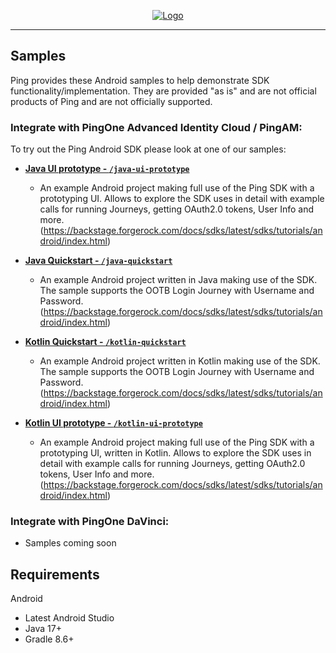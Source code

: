<p align="center">
  <a href="https://github.com/ForgeRock/sdk-sample-apps">
    <img src="https://cdn.forgerock.com/logo/interim/Logo-PingIdentity-ForgeRock-Hor-FullColor.svg" alt="Logo">
  </a>
  <hr/>
</p>

## Samples

Ping provides these Android samples to help demonstrate SDK functionality/implementation. They are provided "as is" and are not official products of Ping and are not officially supported.

### Integrate with PingOne Advanced Identity Cloud / PingAM:

To try out the Ping Android SDK please look at one of our samples:

- [**Java UI prototype - `/java-ui-prototype`**](./java-ui-prototype/)
  
  - An example Android project making full use of the Ping SDK with a prototyping UI. Allows to explore the SDK uses in detail with example calls for running Journeys, getting OAuth2.0 tokens, User Info and more. 
  (https://backstage.forgerock.com/docs/sdks/latest/sdks/tutorials/android/index.html)

- [**Java Quickstart - `/java-quickstart`**](./java-quickstart/)
  
  - An example Android project written in Java making use of the SDK. The sample supports the OOTB Login Journey with Username and Password. (https://backstage.forgerock.com/docs/sdks/latest/sdks/tutorials/android/index.html)

- [**Kotlin Quickstart - `/kotlin-quickstart`**](./kotlin-quickstart/)
  
  - An example Android project written in Kotlin making use of the SDK. The sample supports the OOTB Login Journey with Username and Password. (https://backstage.forgerock.com/docs/sdks/latest/sdks/tutorials/android/index.html)

- [**Kotlin UI prototype - `/kotlin-ui-prototype`**](./kotlin-ui-prototype/)
  
  - An example Android project making full use of the Ping SDK with a prototyping UI, written in Kotlin. Allows to explore the SDK uses in detail with example calls for running Journeys, getting OAuth2.0 tokens, User Info and more. 
  (https://backstage.forgerock.com/docs/sdks/latest/sdks/tutorials/android/index.html)


### Integrate with PingOne DaVinci:

- Samples coming soon

## Requirements

Android
- Latest Android Studio
- Java 17+
- Gradle 8.6+
